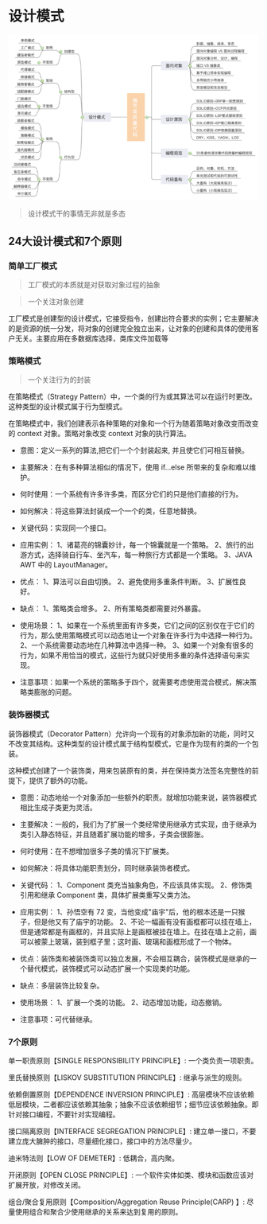 # 设计模式

![设计模式](v2-c2c7af7c27e0db3f075b2e05e819d02f_720w.png)

> 设计模式干的事情无非就是多态

## 24大设计模式和7个原则

### 简单工厂模式

> 工厂模式的本质就是对获取对象过程的抽象

> 一个关注对象创建

工厂模式是创建型的设计模式，它接受指令，创建出符合要求的实例；它主要解决的是资源的统一分发，将对象的创建完全独立出来，让对象的创建和具体的使用客户无关。主要应用在多数据库选择，类库文件加载等

### 策略模式

> 一个关注行为的封装

在策略模式（Strategy Pattern）中，一个类的行为或其算法可以在运行时更改。这种类型的设计模式属于行为型模式。

在策略模式中，我们创建表示各种策略的对象和一个行为随着策略对象改变而改变的 context 对象。策略对象改变 context 对象的执行算法。

+ 意图：定义一系列的算法,把它们一个个封装起来, 并且使它们可相互替换。

+ 主要解决：在有多种算法相似的情况下，使用 if...else 所带来的复杂和难以维护。

+ 何时使用：一个系统有许多许多类，而区分它们的只是他们直接的行为。

+ 如何解决：将这些算法封装成一个一个的类，任意地替换。

+ 关键代码：实现同一个接口。

+ 应用实例： 1、诸葛亮的锦囊妙计，每一个锦囊就是一个策略。 2、旅行的出游方式，选择骑自行车、坐汽车，每一种旅行方式都是一个策略。 3、JAVA AWT 中的 LayoutManager。

+ 优点： 1、算法可以自由切换。 2、避免使用多重条件判断。 3、扩展性良好。

+ 缺点： 1、策略类会增多。 2、所有策略类都需要对外暴露。

+ 使用场景： 1、如果在一个系统里面有许多类，它们之间的区别仅在于它们的行为，那么使用策略模式可以动态地让一个对象在许多行为中选择一种行为。 2、一个系统需要动态地在几种算法中选择一种。 3、如果一个对象有很多的行为，如果不用恰当的模式，这些行为就只好使用多重的条件选择语句来实现。

+ 注意事项：如果一个系统的策略多于四个，就需要考虑使用混合模式，解决策略类膨胀的问题。


### 装饰器模式

装饰器模式（Decorator Pattern）允许向一个现有的对象添加新的功能，同时又不改变其结构。这种类型的设计模式属于结构型模式，它是作为现有的类的一个包装。

这种模式创建了一个装饰类，用来包装原有的类，并在保持类方法签名完整性的前提下，提供了额外的功能。

+ 意图：动态地给一个对象添加一些额外的职责。就增加功能来说，装饰器模式相比生成子类更为灵活。

+ 主要解决：一般的，我们为了扩展一个类经常使用继承方式实现，由于继承为类引入静态特征，并且随着扩展功能的增多，子类会很膨胀。

+ 何时使用：在不想增加很多子类的情况下扩展类。

+ 如何解决：将具体功能职责划分，同时继承装饰者模式。

+ 关键代码： 1、Component 类充当抽象角色，不应该具体实现。 2、修饰类引用和继承 Component 类，具体扩展类重写父类方法。

+ 应用实例： 1、孙悟空有 72 变，当他变成"庙宇"后，他的根本还是一只猴子，但是他又有了庙宇的功能。 2、不论一幅画有没有画框都可以挂在墙上，但是通常都是有画框的，并且实际上是画框被挂在墙上。在挂在墙上之前，画可以被蒙上玻璃，装到框子里；这时画、玻璃和画框形成了一个物体。

+ 优点：装饰类和被装饰类可以独立发展，不会相互耦合，装饰模式是继承的一个替代模式，装饰模式可以动态扩展一个实现类的功能。

+ 缺点：多层装饰比较复杂。

+ 使用场景： 1、扩展一个类的功能。 2、动态增加功能，动态撤销。

+ 注意事项：可代替继承。

### 7个原则

单一职责原则【SINGLE RESPONSIBILITY PRINCIPLE】: 一个类负责一项职责。

里氏替换原则【LISKOV SUBSTITUTION PRINCIPLE】: 继承与派生的规则。

依赖倒置原则【DEPENDENCE INVERSION PRINCIPLE】: 高层模块不应该依赖低层模块，二者都应该依赖其抽象；抽象不应该依赖细节；细节应该依赖抽象。即针对接口编程，不要针对实现编程。

接口隔离原则【INTERFACE SEGREGATION PRINCIPLE】: 建立单一接口，不要建立庞大臃肿的接口，尽量细化接口，接口中的方法尽量少。

迪米特法则【LOW OF DEMETER】: 低耦合，高内聚。

开闭原则【OPEN CLOSE PRINCIPLE】: 一个软件实体如类、模块和函数应该对扩展开放，对修改关闭。

组合/聚合复用原则【Composition/Aggregation Reuse Principle(CARP) 】: 尽量使用组合和聚合少使用继承的关系来达到复用的原则。
